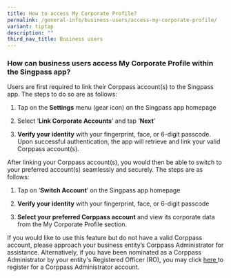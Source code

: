 ```yaml
---
title: How to access My Corporate Profile?
permalink: /general-info/business-users/access-my-corporate-profile/
variant: tiptap
description: ""
third_nav_title: Business users
---
```

<h3>How can business users access My Corporate Profile within the Singpass app?</h3>
<p>Users are first required to link their Corppass account(s) to the Singpass
app. The steps to do so are as follows:</p>
<ol data-tight="true" class="tight">
<li>
<p>Tap on the <strong>Settings</strong> menu (gear icon) on the Singpass app
homepage&nbsp;&nbsp;</p>
</li>
<li>
<p>Select ‘<strong>Link Corporate Accounts</strong>’ and tap ‘<strong>Next</strong>’&nbsp;&nbsp;</p>
</li>
<li>
<p><strong>Verify your identity</strong> with your fingerprint, face, or 6-digit
passcode. Upon successful authentication, the app will retrieve and link
your valid Corppass account(s).</p>
<p></p>
</li>
</ol>
<p>After linking your Corppass account(s), you would then be able to switch
to your preferred account(s) seamlessly and securely. The steps are as
follows:</p>
<ol data-tight="true" class="tight">
<li>
<p>Tap on ‘<strong>Switch Account</strong>’ on the Singpass app homepage&nbsp;&nbsp;</p>
</li>
<li>
<p><strong>Verify your identity</strong> with your fingerprint, face, or 6-digit
passcode&nbsp;</p>
</li>
<li>
<p><strong>Select your preferred Corppass account</strong> and view its corporate
data from the My Corporate Profile section.</p>
</li>
</ol>
<p>If you would like to use this feature but do not have a valid Corppass
account, please approach your business entity’s Corppass Administrator
for assistance. Alternatively, if you have been nominated as a Corppass
Administrator by your entity's Registered Officer (RO), you may click
<a href="https://www.corppass.gov.sg/" rel="noopener" target="_blank"><u>here</u>
</a>to register for a Corppass Administrator account.</p>
<p></p>
<p></p>
